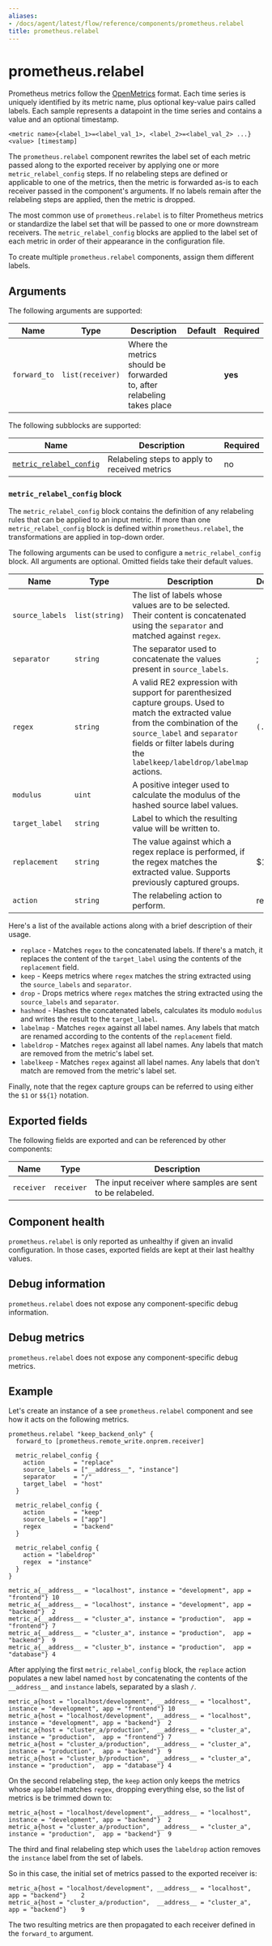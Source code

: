 ```yaml
---
aliases:
- /docs/agent/latest/flow/reference/components/prometheus.relabel
title: prometheus.relabel
---
```


# prometheus.relabel

Prometheus metrics follow the [OpenMetrics](https://openmetrics.io/) format.
Each time series is uniquely identified by its metric name, plus optional
key-value pairs called labels. Each sample represents a datapoint in the
time series and contains a value and an optional timestamp.
```
<metric name>{<label_1>=<label_val_1>, <label_2>=<label_val_2> ...} <value> [timestamp]
```

The `prometheus.relabel` component rewrites the label set of each metric passed
along to the exported receiver by applying one or more `metric_relabel_config`
steps.  If no relabeling steps are defined or applicable to one of the metrics,
then the metric is forwarded as-is to each receiver passed in the component's
arguments. If no labels remain after the relabeling steps are applied, then the
metric is dropped.

The most common use of `prometheus.relabel` is to filter Prometheus metrics or
standardize the label set that will be passed to one or more downstream
receivers. The `metric_relabel_config` blocks are applied to the label set of
each metric in order of their appearance in the configuration file.

To create multiple `prometheus.relabel` components, assign them different
labels.

## Arguments

The following arguments are supported:

Name | Type | Description | Default | Required
---- | ---- | ----------- | ------- | --------
`forward_to` | `list(receiver)` | Where the metrics should be forwarded to, after relabeling takes place | | **yes**

The following subblocks are supported:

Name | Description | Required
---- | ----------- | --------
[`metric_relabel_config`](#metric_relabel_config-block) | Relabeling steps to apply to received metrics | no

### `metric_relabel_config` block

The `metric_relabel_config` block contains the definition of any relabeling
rules that can be applied to an input metric. If more than one
`metric_relabel_config` block is defined within `prometheus.relabel`, the
transformations are applied in top-down order.

The following arguments can be used to configure a `metric_relabel_config`
block.
All arguments are optional. Omitted fields take their default values.

Name | Type | Description | Default | Required
---- | ---- | ----------- | ------- | --------
`source_labels` | `list(string)` | The list of labels whose values are to be selected. Their content is concatenated using the `separator` and matched against `regex`. | | no
`separator`     | `string`       |  The separator used to concatenate the values present in `source_labels`. | ; | no
`regex`         | `string`       | A valid RE2 expression with support for parenthesized capture groups. Used to match the extracted value from the combination of the `source_label` and `separator` fields or filter labels during the `labelkeep/labeldrop/labelmap` actions. | `(.*)` | no
`modulus`       | `uint`         | A positive integer used to calculate the modulus of the hashed source label values. | | no
`target_label`  | `string`       | Label to which the resulting value will be written to. | | no
`replacement`   | `string`       | The value against which a regex replace is performed, if the regex matches the extracted value. Supports previously captured groups. | $1 | no
`action`        | `string`       | The relabeling action to perform. | replace | no

Here's a list of the available actions along with a brief description of their usage.

* `replace`   - Matches `regex` to the concatenated labels. If there's a match, it replaces the content of the `target_label` using the contents of the `replacement` field.
* `keep`      - Keeps metrics where `regex` matches the string extracted using the `source_labels` and `separator`.
* `drop`      - Drops metrics where `regex` matches the string extracted using the `source_labels` and `separator`.
* `hashmod`   - Hashes the concatenated labels, calculates its modulo `modulus` and writes the result to the `target_label`.
* `labelmap`  - Matches `regex` against all label names. Any labels that match are renamed according to the contents of the `replacement` field.
* `labeldrop` - Matches `regex` against all label names. Any labels that match are removed from the metric's label set.
* `labelkeep` - Matches `regex` against all label names. Any labels that don't match are removed from the metric's label set.

Finally, note that the regex capture groups can be referred to using either the
`$1` or `$${1}` notation.

## Exported fields

The following fields are exported and can be referenced by other components:

Name | Type | Description
---- | ---- | -----------
`receiver` | `receiver` | The input receiver where samples are sent to be relabeled.

## Component health

`prometheus.relabel` is only reported as unhealthy if given an invalid
configuration. In those cases, exported fields are kept at their last healthy
values.

## Debug information

`prometheus.relabel` does not expose any component-specific debug information.

## Debug metrics

`prometheus.relabel` does not expose any component-specific debug metrics.

## Example
Let's create an instance of a see `prometheus.relabel` component and see how
it acts on the following metrics.
```river
prometheus.relabel "keep_backend_only" {
  forward_to [prometheus.remote_write.onprem.receiver]

  metric_relabel_config {
    action        = "replace"
    source_labels = ["__address__", "instance"]
    separator     = "/"
    target_label  = "host"
  }

  metric_relabel_config {
    action        = "keep"
    source_labels = ["app"]
    regex         = "backend"
  }

  metric_relabel_config {
    action = "labeldrop"
    regex  = "instance"
  }
}
```

```
metric_a{__address__ = "localhost", instance = "development", app = "frontend"} 10
metric_a{__address__ = "localhost", instance = "development", app = "backend"}	2
metric_a{__address__ = "cluster_a", instance = "production",  app = "frontend"} 7
metric_a{__address__ = "cluster_a", instance = "production",  app = "backend"}	9
metric_a{__address__ = "cluster_b", instance = "production",  app = "database"}	4
```

After applying the first `metric_relabel_config` block, the `replace` action
populates a new label named `host` by concatenating the contents of the
`__address__` and `instance` labels, separated by a slash `/`.

```
metric_a{host = "localhost/development", __address__ = "localhost", instance = "development", app = "frontend"} 10
metric_a{host = "localhost/development", __address__ = "localhost", instance = "development", app = "backend"}	2
metric_a{host = "cluster_a/production",  __address__ = "cluster_a", instance = "production",  app = "frontend"} 7
metric_a{host = "cluster_a/production",  __address__ = "cluster_a", instance = "production",  app = "backend"}	9
metric_a{host = "cluster_b/production",  __address__ = "cluster_a", instance = "production",  app = "database"}	4
```

On the second relabeling step, the `keep` action only keeps the metrics whose
`app` label matches `regex`, dropping everything else, so the list of metrics
is be trimmed down to:

```
metric_a{host = "localhost/development", __address__ = "localhost", instance = "development", app = "backend"}	2
metric_a{host = "cluster_a/production",  __address__ = "cluster_a", instance = "production",  app = "backend"}	9
```

The third and final relabeling step which uses the `labeldrop` action removes
the `instance` label from the set of labels.

So in this case, the initial set of metrics passed to the exported receiver is:
```
metric_a{host = "localhost/development", __address__ = "localhost", app = "backend"}	2
metric_a{host = "cluster_a/production",  __address__ = "cluster_a", app = "backend"}	9
```

The two resulting metrics are then propagated to each receiver defined in the
`forward_to` argument.

